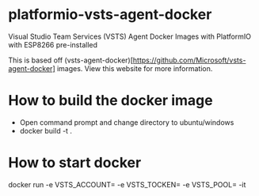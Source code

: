 # platformio-vsts-agent-docker
Visual Studio Team Services (VSTS) Agent Docker Images with PlatformIO with ESP8266 pre-installed

This is based off (vsts-agent-docker)[https://github.com/Microsoft/vsts-agent-docker] images. View this website for more information.

# How to build the docker image
- Open command prompt and change directory to ubuntu/windows
- docker build -t <imageName> .

# How to start docker
docker run -e VSTS_ACCOUNT=<accountName> -e VSTS_TOCKEN=<token> -e VSTS_POOL=<poolName> -it <imageName>